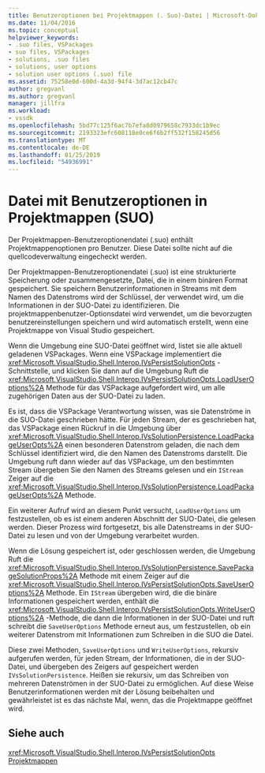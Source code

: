 ```yaml
---
title: Benutzeroptionen bei Projektmappen (. Suo)-Datei | Microsoft-Dokumentation
ms.date: 11/04/2016
ms.topic: conceptual
helpviewer_keywords:
- .suo files, VSPackages
- suo files, VSPackages
- solutions, .suo files
- solutions, user options
- solution user options (.suo) file
ms.assetid: 75258e0d-600d-4a3d-94f4-3d7ac12cb47c
author: gregvanl
ms.author: gregvanl
manager: jillfra
ms.workload:
- vssdk
ms.openlocfilehash: 5bd77c125f6ac7b7efa8d0979658c7933dc1b9ec
ms.sourcegitcommit: 2193323efc608118e0ce6f6b2ff532f158245d56
ms.translationtype: MT
ms.contentlocale: de-DE
ms.lasthandoff: 01/25/2019
ms.locfileid: "54936991"
---
```

# <a name="solution-user-options-suo-file"></a>Datei mit Benutzeroptionen in Projektmappen (SUO)
Der Projektmappen-Benutzeroptionendatei (.suo) enthält Projektmappenoptionen pro Benutzer. Diese Datei sollte nicht auf die quellcodeverwaltung eingecheckt werden.  
  
 Der Projektmappen-Benutzeroptionendatei (.suo) ist eine strukturierte Speicherung oder zusammengesetzte, Datei, die in einem binären Format gespeichert. Sie speichern Benutzerinformationen in Streams mit dem Namen des Datenstroms wird der Schlüssel, der verwendet wird, um die Informationen in der SUO-Datei zu identifizieren. Die projektmappenbenutzer-Optionsdatei wird verwendet, um die bevorzugten benutzereinstellungen speichern und wird automatisch erstellt, wenn eine Projektmappe von Visual Studio gespeichert.  
  
 Wenn die Umgebung eine SUO-Datei geöffnet wird, listet sie alle aktuell geladenen VSPackages. Wenn eine VSPackage implementiert die <xref:Microsoft.VisualStudio.Shell.Interop.IVsPersistSolutionOpts> -Schnittstelle, und klicken Sie dann auf die Umgebung Ruft die <xref:Microsoft.VisualStudio.Shell.Interop.IVsPersistSolutionOpts.LoadUserOptions%2A> Methode für das VSPackage aufgefordert wird, um alle zugehörigen Daten aus der SUO-Datei zu laden.  
  
 Es ist, dass die VSPackage Verantwortung wissen, was sie Datenströme in die SUO-Datei geschrieben hätte. Für jeden Stream, der es geschrieben hat, das VSPackage einen Rückruf in die Umgebung über <xref:Microsoft.VisualStudio.Shell.Interop.IVsSolutionPersistence.LoadPackageUserOpts%2A> einen besonderen Datenstrom geladen, die nach dem Schlüssel identifiziert wird, die den Namen des Datenstroms darstellt. Die Umgebung ruft dann wieder auf das VSPackage, um den bestimmten Stream übergeben Sie den Namen des Streams gelesen und ein `IStream` Zeiger auf die <xref:Microsoft.VisualStudio.Shell.Interop.IVsSolutionPersistence.LoadPackageUserOpts%2A> Methode.  
  
 Ein weiterer Aufruf wird an diesem Punkt versucht, `LoadUserOptions` um festzustellen, ob es ist einem anderen Abschnitt der SUO-Datei, die gelesen werden. Dieser Prozess wird fortgesetzt, bis alle Datenstreams in der SUO-Datei zu lesen und von der Umgebung verarbeitet wurden.  
  
 Wenn die Lösung gespeichert ist, oder geschlossen werden, die Umgebung Ruft die <xref:Microsoft.VisualStudio.Shell.Interop.IVsSolutionPersistence.SavePackageSolutionProps%2A> Methode mit einem Zeiger auf die <xref:Microsoft.VisualStudio.Shell.Interop.IVsPersistSolutionOpts.SaveUserOptions%2A> Methode. Ein `IStream` übergeben wird, die die binäre Informationen gespeichert werden, enthält die <xref:Microsoft.VisualStudio.Shell.Interop.IVsPersistSolutionOpts.WriteUserOptions%2A> -Methode, die dann die Informationen in der SUO-Datei und ruft schreibt die `SaveUserOptions` Methode erneut aus, um festzustellen, ob ein weiterer Datenstrom mit Informationen zum Schreiben in die SUO die Datei.  
  
 Diese zwei Methoden, `SaveUserOptions` und `WriteUserOptions`, rekursiv aufgerufen werden, für jeden Stream, der Informationen, die in der SUO-Datei, und übergeben des Zeigers auf gespeichert werden `IVsSolutionPersistence`. Heißen sie rekursiv, um das Schreiben von mehreren Datenströmen in der SUO-Datei zu ermöglichen. Auf diese Weise Benutzerinformationen werden mit der Lösung beibehalten und gewährleistet ist es das nächste Mal, wenn, das die Projektmappe geöffnet wird.  
  
## <a name="see-also"></a>Siehe auch  
 <xref:Microsoft.VisualStudio.Shell.Interop.IVsPersistSolutionOpts>   
 [Projektmappen](../../extensibility/internals/solutions.md)